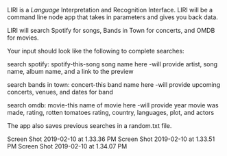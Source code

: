 LIRI is a _Language_ Interpretation and Recognition Interface. LIRI will be a command line node app that takes in parameters and gives you back data.

LIRI will search Spotify for songs, Bands in Town for concerts, and OMDB for movies.

Your input should look like the following to complete searches:

search spotify: spotify-this-song song name here
  -will provide artist, song name, album name, and a link to the preview

search bands in town: concert-this band name here
  -will provide upcoming concerts, venues, and dates for band

search omdb: movie-this name of movie here
  -will provide year movie was made, rating, rotten tomatoes rating, country, languages, plot, and actors
   
The app also saves previous searches in a random.txt file.

Screen Shot 2019-02-10 at 1.33.36 PM
Screen Shot 2019-02-10 at 1.33.51 PM
Screen Shot 2019-02-10 at 1.34.07 PM